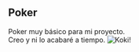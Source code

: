 ## Poker

Poker muy básico para mi proyecto.\
Creo y ni lo acabaré a tiempo.
![Koki!](https://pbs.twimg.com/ext_tw_video_thumb/1662908462630858752/pu/img/QyihBkE6XI-jfktn.jpg)